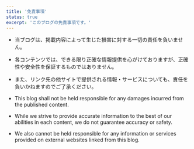 ```yaml
---
title: '免責事項'
status: true
excerpt: 'このブログの免責事項です。'
---
```



* 当ブログは、掲載内容によって生じた損害に対する一切の責任を負いません。
* 各コンテンツでは、できる限り正確な情報提供を心がけておりますが、正確性や安全性を保証するものではありません。
* また、リンク先の他サイトで提供される情報・サービスについても、責任を負いかねますのでご了承ください。


* This blog shall not be held responsible for any damages incurred from the published content.
* While we strive to provide accurate information to the best of our abilities in each content, we do not guarantee accuracy or safety.
* We also cannot be held responsible for any information or services provided on external websites linked from this blog.
